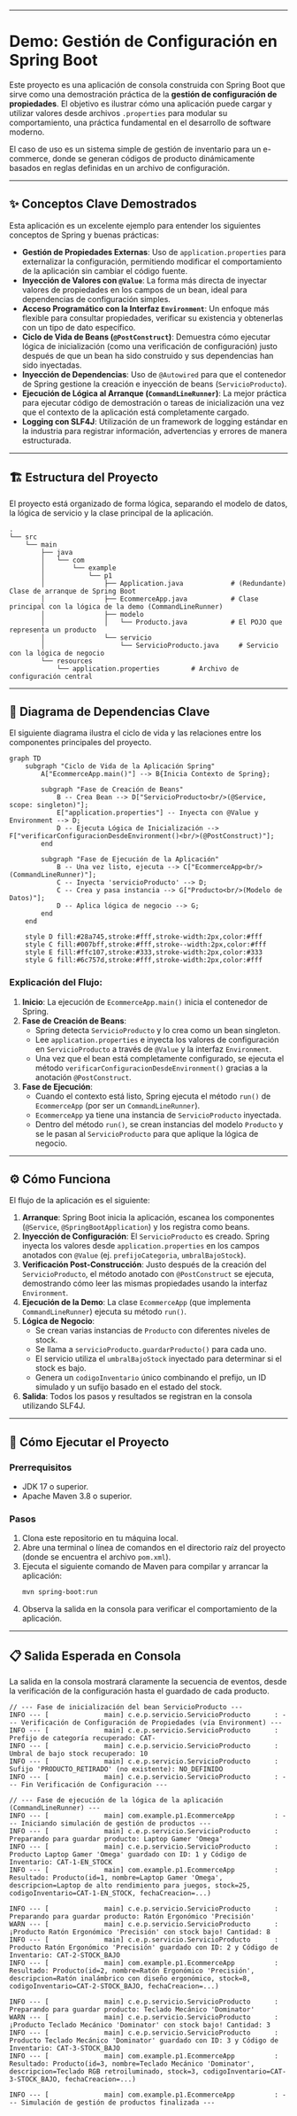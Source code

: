 ***
# Demo: Gestión de Configuración en Spring Boot

Este proyecto es una aplicación de consola construida con Spring Boot que sirve como una demostración práctica de la **gestión de configuración de propiedades**. El objetivo es ilustrar cómo una aplicación puede cargar y utilizar valores desde archivos `.properties` para modular su comportamiento, una práctica fundamental en el desarrollo de software moderno.

El caso de uso es un sistema simple de gestión de inventario para un e-commerce, donde se generan códigos de producto dinámicamente basados en reglas definidas en un archivo de configuración.

-----

## ✨ Conceptos Clave Demostrados

Esta aplicación es un excelente ejemplo para entender los siguientes conceptos de Spring y buenas prácticas:

* **Gestión de Propiedades Externas**: Uso de `application.properties` para externalizar la configuración, permitiendo modificar el comportamiento de la aplicación sin cambiar el código fuente.
* **Inyección de Valores con `@Value`**: La forma más directa de inyectar valores de propiedades en los campos de un bean, ideal para dependencias de configuración simples.
* **Acceso Programático con la Interfaz `Environment`**: Un enfoque más flexible para consultar propiedades, verificar su existencia y obtenerlas con un tipo de dato específico.
* **Ciclo de Vida de Beans (`@PostConstruct`)**: Demuestra cómo ejecutar lógica de inicialización (como una verificación de configuración) justo después de que un bean ha sido construido y sus dependencias han sido inyectadas.
* **Inyección de Dependencias**: Uso de `@Autowired` para que el contenedor de Spring gestione la creación e inyección de beans (`ServicioProducto`).
* **Ejecución de Lógica al Arranque (`CommandLineRunner`)**: La mejor práctica para ejecutar código de demostración o tareas de inicialización una vez que el contexto de la aplicación está completamente cargado.
* **Logging con SLF4J**: Utilización de un framework de logging estándar en la industria para registrar información, advertencias y errores de manera estructurada.

-----

## 🏗️ Estructura del Proyecto

El proyecto está organizado de forma lógica, separando el modelo de datos, la lógica de servicio y la clase principal de la aplicación.

```text
.
└── src
    └── main
        ├── java
        │   └── com
        │       └── example
        │           └── p1
        │               ├── Application.java            # (Redundante) Clase de arranque de Spring Boot
        │               ├── EcommerceApp.java           # Clase principal con la lógica de la demo (CommandLineRunner)
        │               ├── modelo
        │               │   └── Producto.java           # El POJO que representa un producto
        │               └── servicio
        │                   └── ServicioProducto.java     # Servicio con la lógica de negocio
        └── resources
            └── application.properties        # Archivo de configuración central
```

-----

## 🔗 Diagrama de Dependencias Clave

El siguiente diagrama ilustra el ciclo de vida y las relaciones entre los componentes principales del proyecto.

```mermaid
graph TD
    subgraph "Ciclo de Vida de la Aplicación Spring"
        A["EcommerceApp.main()"] --> B{Inicia Contexto de Spring};

        subgraph "Fase de Creación de Beans"
            B -- Crea Bean --> D["ServicioProducto<br/>(@Service, scope: singleton)"];
            E["application.properties"] -- Inyecta con @Value y Environment --> D;
            D -- Ejecuta Lógica de Inicialización --> F["verificarConfiguracionDesdeEnvironment()<br/>(@PostConstruct)"];
        end

        subgraph "Fase de Ejecución de la Aplicación"
            B -- Una vez listo, ejecuta --> C["EcommerceApp<br/>(CommandLineRunner)"];
            C -- Inyecta 'servicioProducto' --> D;
            C -- Crea y pasa instancia --> G["Producto<br/>(Modelo de Datos)"];
            D -- Aplica lógica de negocio --> G;
        end
    end

    style D fill:#28a745,stroke:#fff,stroke-width:2px,color:#fff
    style C fill:#007bff,stroke:#fff,stroke--width:2px,color:#fff
    style E fill:#ffc107,stroke:#333,stroke-width:2px,color:#333
    style G fill:#6c757d,stroke:#fff,stroke-width:2px,color:#fff
```

### Explicación del Flujo:

1.  **Inicio**: La ejecución de `EcommerceApp.main()` inicia el contenedor de Spring.
2.  **Fase de Creación de Beans**:
    * Spring detecta `ServicioProducto` y lo crea como un bean singleton.
    * Lee `application.properties` e inyecta los valores de configuración en `ServicioProducto` a través de `@Value` y la interfaz `Environment`.
    * Una vez que el bean está completamente configurado, se ejecuta el método `verificarConfiguracionDesdeEnvironment()` gracias a la anotación `@PostConstruct`.
3.  **Fase de Ejecución**:
    * Cuando el contexto está listo, Spring ejecuta el método `run()` de `EcommerceApp` (por ser un `CommandLineRunner`).
    * `EcommerceApp` ya tiene una instancia de `ServicioProducto` inyectada.
    * Dentro del método `run()`, se crean instancias del modelo `Producto` y se le pasan al `ServicioProducto` para que aplique la lógica de negocio.

-----

## ⚙️ Cómo Funciona

El flujo de la aplicación es el siguiente:

1.  **Arranque**: Spring Boot inicia la aplicación, escanea los componentes (`@Service`, `@SpringBootApplication`) y los registra como beans.
2.  **Inyección de Configuración**: El `ServicioProducto` es creado. Spring inyecta los valores desde `application.properties` en los campos anotados con `@Value` (ej. `prefijoCategoria`, `umbralBajoStock`).
3.  **Verificación Post-Construcción**: Justo después de la creación del `ServicioProducto`, el método anotado con `@PostConstruct` se ejecuta, demostrando cómo leer las mismas propiedades usando la interfaz `Environment`.
4.  **Ejecución de la Demo**: La clase `EcommerceApp` (que implementa `CommandLineRunner`) ejecuta su método `run()`.
5.  **Lógica de Negocio**:
    * Se crean varias instancias de `Producto` con diferentes niveles de stock.
    * Se llama a `servicioProducto.guardarProducto()` para cada uno.
    * El servicio utiliza el `umbralBajoStock` inyectado para determinar si el stock es bajo.
    * Genera un `codigoInventario` único combinando el prefijo, un ID simulado y un sufijo basado en el estado del stock.
6.  **Salida**: Todos los pasos y resultados se registran en la consola utilizando SLF4J.

-----

## 🚀 Cómo Ejecutar el Proyecto

### Prerrequisitos

* JDK 17 o superior.
* Apache Maven 3.8 o superior.

### Pasos

1.  Clona este repositorio en tu máquina local.
2.  Abre una terminal o línea de comandos en el directorio raíz del proyecto (donde se encuentra el archivo `pom.xml`).
3.  Ejecuta el siguiente comando de Maven para compilar y arrancar la aplicación:
    ```bash
    mvn spring-boot:run
    ```
4.  Observa la salida en la consola para verificar el comportamiento de la aplicación.

-----

## 📋 Salida Esperada en Consola

La salida en la consola mostrará claramente la secuencia de eventos, desde la verificación de la configuración hasta el guardado de cada producto.

```log
// --- Fase de inicialización del bean ServicioProducto ---
INFO --- [              main] c.e.p.servicio.ServicioProducto      : --- Verificación de Configuración de Propiedades (vía Environment) ---
INFO --- [              main] c.e.p.servicio.ServicioProducto      : Prefijo de categoría recuperado: CAT-
INFO --- [              main] c.e.p.servicio.ServicioProducto      : Umbral de bajo stock recuperado: 10
INFO --- [              main] c.e.p.servicio.ServicioProducto      : Sufijo 'PRODUCTO_RETIRADO' (no existente): NO_DEFINIDO
INFO --- [              main] c.e.p.servicio.ServicioProducto      : --- Fin Verificación de Configuración ---

// --- Fase de ejecución de la lógica de la aplicación (CommandLineRunner) ---
INFO --- [              main] com.example.p1.EcommerceApp          : --- Iniciando simulación de gestión de productos ---
INFO --- [              main] c.e.p.servicio.ServicioProducto      : Preparando para guardar producto: Laptop Gamer 'Omega'
INFO --- [              main] c.e.p.servicio.ServicioProducto      : Producto Laptop Gamer 'Omega' guardado con ID: 1 y Código de Inventario: CAT-1-EN_STOCK
INFO --- [              main] com.example.p1.EcommerceApp          : Resultado: Producto(id=1, nombre=Laptop Gamer 'Omega', descripcion=Laptop de alto rendimiento para juegos, stock=25, codigoInventario=CAT-1-EN_STOCK, fechaCreacion=...)

INFO --- [              main] c.e.p.servicio.ServicioProducto      : Preparando para guardar producto: Ratón Ergonómico 'Precisión'
WARN --- [              main] c.e.p.servicio.ServicioProducto      : ¡Producto Ratón Ergonómico 'Precisión' con stock bajo! Cantidad: 8
INFO --- [              main] c.e.p.servicio.ServicioProducto      : Producto Ratón Ergonómico 'Precisión' guardado con ID: 2 y Código de Inventario: CAT-2-STOCK_BAJO
INFO --- [              main] com.example.p1.EcommerceApp          : Resultado: Producto(id=2, nombre=Ratón Ergonómico 'Precisión', descripcion=Ratón inalámbrico con diseño ergonómico, stock=8, codigoInventario=CAT-2-STOCK_BAJO, fechaCreacion=...)

INFO --- [              main] c.e.p.servicio.ServicioProducto      : Preparando para guardar producto: Teclado Mecánico 'Dominator'
WARN --- [              main] c.e.p.servicio.ServicioProducto      : ¡Producto Teclado Mecánico 'Dominator' con stock bajo! Cantidad: 3
INFO --- [              main] c.e.p.servicio.ServicioProducto      : Producto Teclado Mecánico 'Dominator' guardado con ID: 3 y Código de Inventario: CAT-3-STOCK_BAJO
INFO --- [              main] com.example.p1.EcommerceApp          : Resultado: Producto(id=3, nombre=Teclado Mecánico 'Dominator', descripcion=Teclado RGB retroiluminado, stock=3, codigoInventario=CAT-3-STOCK_BAJO, fechaCreacion=...)

INFO --- [              main] com.example.p1.EcommerceApp          : --- Simulación de gestión de productos finalizada ---
```